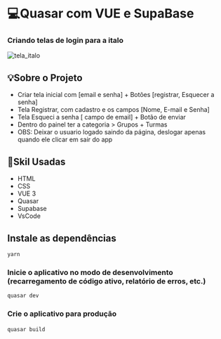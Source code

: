 # 💻Quasar com VUE e SupaBase
### Criando telas de login para a italo

![tela_italo](https://github.com/costa-rafael/italo-teste-rafael/assets/71104682/d4f3dea0-cf52-426a-9999-d5606c650018)

## 💡Sobre o Projeto

* Criar tela inicial com [email e senha] + Botões [registrar, Esquecer a senha]
* Tela Registrar, com cadastro e os campos [Nome, E-mail e Senha]
* Tela Esqueci a senha [ campo de email] + Botão de enviar
* Dentro do painel ter a categoria > Grupos + Turmas
* OBS: Deixar o usuario logado saindo da página, deslogar apenas quando ele clicar em sair do app


## 📝Skil Usadas

* HTML
* CSS
* VUE 3
* Quasar 
* Supabase
* VsCode


## Instale as dependências
```bash
yarn
```

### Inicie o aplicativo no modo de desenvolvimento (recarregamento de código ativo, relatório de erros, etc.)
```bash
quasar dev
```

### Crie o aplicativo para produção
#### 
```bash
quasar build
```
